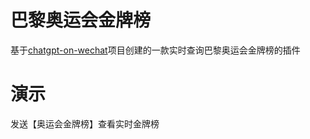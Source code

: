 # 巴黎奥运会金牌榜
基于[chatgpt-on-wechat](https://github.com/zhayujie/chatgpt-on-wechat)项目创建的一款实时查询巴黎奥运会金牌榜的插件
# 演示
发送【奥运会金牌榜】查看实时金牌榜

